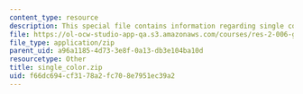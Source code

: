 ```yaml
---
content_type: resource
description: This special file contains information regarding single color.
file: https://ol-ocw-studio-app-qa.s3.amazonaws.com/courses/res-2-006-girls-who-build-cameras-summer-2016/f66dc694cf3178a2fc708e7951ec39a2_single_color.zip
file_type: application/zip
parent_uid: a96a1185-4d73-3e8f-0a13-db3e104ba10d
resourcetype: Other
title: single_color.zip
uid: f66dc694-cf31-78a2-fc70-8e7951ec39a2
---
```


